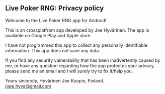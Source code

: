 ## Live Poker RNG: Privacy policy

Welcome to the Live Poker RNG app for Android!

This is an crossplatfrom app developed by Joe Hyvärinen. The app is available on Google Play and Apple store.

I have not programmed this app to collect any personally identifiable information. This app does not save any data.

If you find any security vulnerability that has been inadvertently caused by me, or have any question regarding how the app protectes your privacy, please send me an email and I will surely try to fix it/help you.

Yours sincerely,
Hyvärinen Joe
Kuopio, Finland.  
jope.hyva@gmail.com
